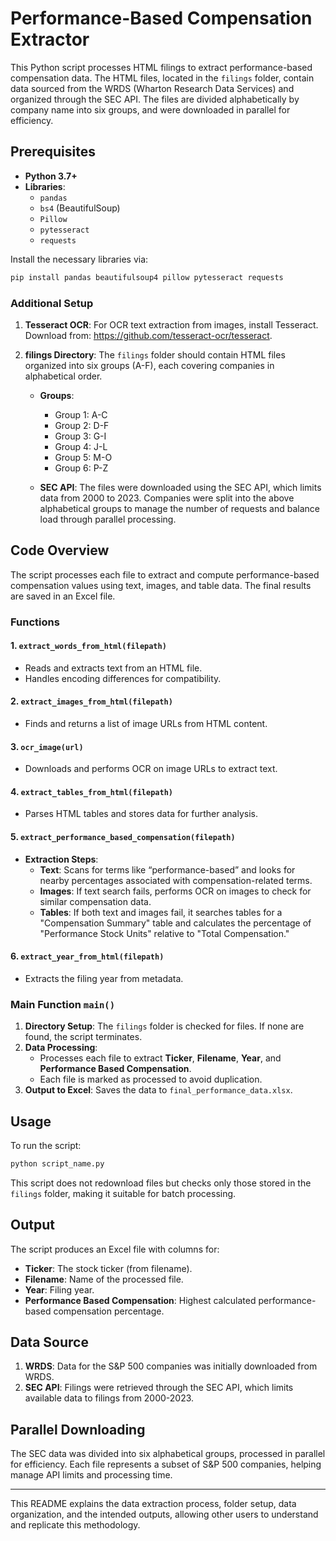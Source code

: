 # Performance-Based Compensation Extractor

This Python script processes HTML filings to extract performance-based compensation data. The HTML files, located in the `filings` folder, contain data sourced from the WRDS (Wharton Research Data Services) and organized through the SEC API. The files are divided alphabetically by company name into six groups, and were downloaded in parallel for efficiency.

## Prerequisites

- **Python 3.7+**
- **Libraries**:
  - `pandas`
  - `bs4` (BeautifulSoup)
  - `Pillow`
  - `pytesseract`
  - `requests`

Install the necessary libraries via:

```bash
pip install pandas beautifulsoup4 pillow pytesseract requests
```

### Additional Setup

1. **Tesseract OCR**: For OCR text extraction from images, install Tesseract. Download from: https://github.com/tesseract-ocr/tesseract.

2. **filings Directory**: The `filings` folder should contain HTML files organized into six groups (A-F), each covering companies in alphabetical order. 

   - **Groups**:
     - Group 1: A-C
     - Group 2: D-F
     - Group 3: G-I
     - Group 4: J-L
     - Group 5: M-O
     - Group 6: P-Z

   - **SEC API**: The files were downloaded using the SEC API, which limits data from 2000 to 2023. Companies were split into the above alphabetical groups to manage the number of requests and balance load through parallel processing.

## Code Overview

The script processes each file to extract and compute performance-based compensation values using text, images, and table data. The final results are saved in an Excel file.

### Functions

#### 1. `extract_words_from_html(filepath)`
   - Reads and extracts text from an HTML file.
   - Handles encoding differences for compatibility.

#### 2. `extract_images_from_html(filepath)`
   - Finds and returns a list of image URLs from HTML content.

#### 3. `ocr_image(url)`
   - Downloads and performs OCR on image URLs to extract text.

#### 4. `extract_tables_from_html(filepath)`
   - Parses HTML tables and stores data for further analysis.

#### 5. `extract_performance_based_compensation(filepath)`
   - **Extraction Steps**:
     - **Text**: Scans for terms like “performance-based” and looks for nearby percentages associated with compensation-related terms.
     - **Images**: If text search fails, performs OCR on images to check for similar compensation data.
     - **Tables**: If both text and images fail, it searches tables for a "Compensation Summary" table and calculates the percentage of "Performance Stock Units" relative to "Total Compensation."

#### 6. `extract_year_from_html(filepath)`
   - Extracts the filing year from metadata.

### Main Function `main()`

1. **Directory Setup**: The `filings` folder is checked for files. If none are found, the script terminates.
2. **Data Processing**:
   - Processes each file to extract **Ticker**, **Filename**, **Year**, and **Performance Based Compensation**.
   - Each file is marked as processed to avoid duplication.
3. **Output to Excel**: Saves the data to `final_performance_data.xlsx`.

## Usage

To run the script:

```bash
python script_name.py
```

This script does not redownload files but checks only those stored in the `filings` folder, making it suitable for batch processing.

## Output

The script produces an Excel file with columns for:
- **Ticker**: The stock ticker (from filename).
- **Filename**: Name of the processed file.
- **Year**: Filing year.
- **Performance Based Compensation**: Highest calculated performance-based compensation percentage.

## Data Source

1. **WRDS**: Data for the S&P 500 companies was initially downloaded from WRDS.
2. **SEC API**: Filings were retrieved through the SEC API, which limits available data to filings from 2000-2023.

## Parallel Downloading

The SEC data was divided into six alphabetical groups, processed in parallel for efficiency. Each file represents a subset of S&P 500 companies, helping manage API limits and processing time.

---

This README explains the data extraction process, folder setup, data organization, and the intended outputs, allowing other users to understand and replicate this methodology.
